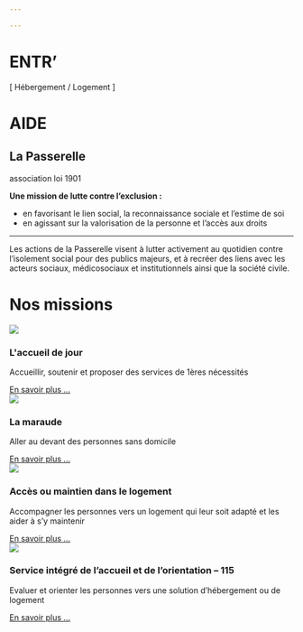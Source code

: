 ```yaml
---

---
```


<div class="py-5 rounded-1 shadow-lg" style="background-image: url('{{ "/img/header-accueil-1200.jpg" | relative_url }}'); background-size: cover;">
<div class="row g-5 py-5">
<div class="col-10 col-sm-1 col-lg-7"></div>
<div class="col-sm-8 col-lg-4 p-4 text-light">
<h1 class="lh-1 mb-3">ENTR’</h1>
<p class="fs-3 text-center">[ Hébergement / Logement ]</p>
<h1 class="lh-1 mb-3 text-end">AIDE</h1>
</div>
</div>
</div>


<div class="row align-items-start mt-5" style="background-image: url('{{ "/img/rond.png" | relative_url }}');">
<div class="col text-center fs-5">

## La Passerelle

association loi 1901

</div>
<div class="col">

**Une mission de lutte contre l’exclusion :**

-  en favorisant le lien social, la reconnaissance sociale et l’estime de soi
-  en agissant sur la valorisation de la personne et l’accès aux droits

___

Les actions de la Passerelle visent à lutter activement au quotidien contre l’isolement social pour des publics majeurs, et à recréer des liens avec les acteurs sociaux, médicosociaux et institutionnels ainsi que la société civile.

<h1>Nos missions</h1>
</div>
</div>


<div class="container">
<div class="row g-4 py-5 row-cols-1 row-cols-lg-4">

<div class="col"><div class="p-3 bg-primary rounded-3 shadow">
<img src="{{ "/img/accueil-jour-200x189.png" | relative_url }}" />
<h3 class="fs-3 fw-bold">L'accueil de jour</h3>
<p>Accueillir, soutenir et proposer des services de 1ères nécessités</p>
<a href="{{ "/accueil-de-jour/" | relative_url }}" class="btn btn-primary btn-lg">En savoir plus ...</a>

</div></div>

<div class="col"><div class="p-3 rounded-3 shadow">
<img src="{{ "/img/maraude-200x189.png" | relative_url }}" />
<h3 class="fs-3 fw-bold">La maraude</h3>
<p>Aller au devant des personnes sans domicile</p>
<a href="{{ "/maraude/" | relative_url }}" class="btn btn-primary btn-lg">En savoir plus ...</a>
</div></div>

<div class="col"><div class="p-3 bg-secondary rounded-3 shadow">
<img src="{{ "/img/logement-200x189.png" | relative_url }}" />
<h3 class="fs-3 fw-bold">Accès ou maintien dans le logement</h3>
<p>Accompagner les personnes vers un logement qui leur soit adapté et les aider à s’y maintenir</p>
<a href="{{ "/acces-et-maintien-au-logement/" | relative_url }}" class="btn btn-primary btn-lg">En savoir plus ...</a>
</div></div>

<div class="col"><div class="p-3 rounded-3 shadow">
<img src="{{ "/img/115-2-200x189.png" | relative_url }}" />
<h3 class="fs-3 fw-bold">Service intégré de l’accueil et de l’orientation – 115</h3>
<p>Evaluer et orienter les personnes vers une solution d’hébergement ou de logement</p>
<a href="{{ "/siao-115/" | relative_url }}" class="btn btn-primary btn-lg">En savoir plus ...</a>
</div></div>

</div>
</div>